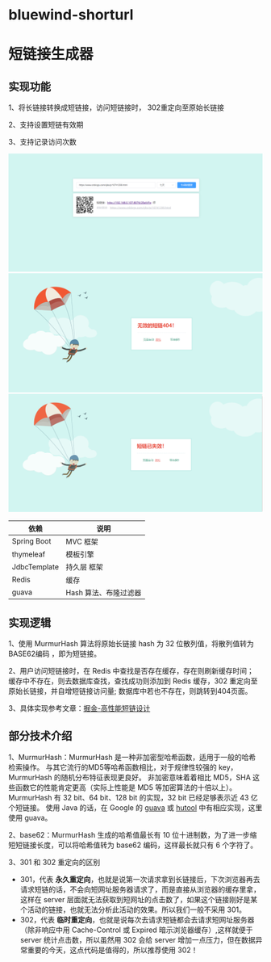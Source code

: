 # bluewind-shorturl
# 短链接生成器

## 实现功能
1、将长链接转换成短链接，访问短链接时， 302重定向至原始长链接

2、支持设置短链有效期

3、支持记录访问次数


![首页](src/main/resources/static/images/example_main.png)
![404页](src/main/resources/static/images/example_404.png)
![失效页](src/main/resources/static/images/example_expire.png)

| 依赖        | 说明                  |
| ----------- | ---------------------|
| Spring Boot | MVC 框架             |
| thymeleaf   | 模板引擎              |
| JdbcTemplate| 持久层 框架           |
| Redis       | 缓存                  |
| guava       | Hash 算法、布隆过滤器 |


## 实现逻辑
1、使用 MurmurHash 算法将原始长链接 hash 为 32 位散列值，将散列值转为 BASE62编码 ，即为短链接。

2、用户访问短链接时，在 Redis 中查找是否存在缓存，存在则刷新缓存时间；
   缓存中不存在，则去数据库查找，查找成功则添加到 Redis 缓存，302 重定向至原始长链接，并自增短链接访问量;
   数据库中若也不存在，则跳转到404页面。

3、具体实现参考文章：[掘金-高性能短链设计](https://juejin.cn/post/6844904090602848270) 

## 部分技术介绍
1、MurmurHash：MurmurHash 是一种非加密型哈希函数，适用于一般的哈希检索操作。
    与其它流行的MD5等哈希函数相比，对于规律性较强的 key，MurmurHash 的随机分布特征表现更良好。
    非加密意味着着相比 MD5，SHA 这些函数它的性能肯定更高（实际上性能是 MD5 等加密算法的十倍以上）。
    MurmurHash 有 32 bit、64 bit、128 bit 的实现，32 bit 已经足够表示近 43 亿个短链接。
    使用 Java 的话，在 Google 的 [guava](https://github.com/google/guava) 
    或 [hutool](https://github.com/dromara/hutool) 中有相应实现，这里使用 guava。
    
2、base62：MurmurHash 生成的哈希值最长有 10 位十进制数，为了进一步缩短短链接长度，可以将哈希值转为 base62 编码，这样最长就只有 6 个字符了。
    
3、301 和 302 重定向的区别
   - 301，代表 **永久重定向**，也就是说第一次请求拿到长链接后，下次浏览器再去请求短链的话，不会向短网址服务器请求了，而是直接从浏览器的缓存里拿，这样在 server 层面就无法获取到短网址的点击数了，如果这个链接刚好是某个活动的链接，也就无法分析此活动的效果。所以我们一般不采用 301。
   - 302，代表 **临时重定向**，也就是说每次去请求短链都会去请求短网址服务器（除非响应中用 Cache-Control 或 Expired 暗示浏览器缓存）,这样就便于 server 统计点击数，所以虽然用 302 会给 server 增加一点压力，但在数据异常重要的今天，这点代码是值得的，所以推荐使用 302！
  
   